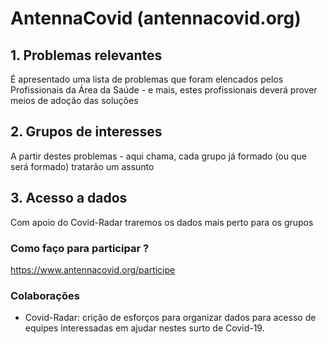 # AntennaCovid (antennacovid.org)


## 1. Problemas relevantes
É apresentado uma lista de problemas que foram elencados pelos Profissionais da Área da Saúde - e mais, estes profissionais deverá prover meios de adoção das soluções 

## 2. Grupos de interesses
A partir destes problemas - aqui chama, cada grupo já formado (ou que será formado) tratarão um assunto

## 3. Acesso a dados
Com apoio do Covid-Radar traremos os dados mais perto para os grupos

### Como faço para participar ?
https://www.antennacovid.org/participe

### Colaborações
- Covid-Radar: crição de esforços para organizar dados para acesso de equipes interessadas em ajudar nestes surto de Covid-19.
